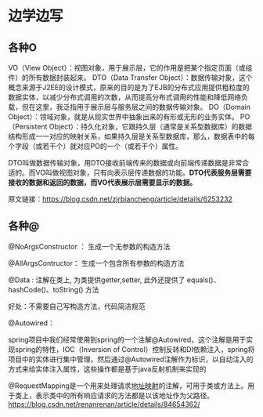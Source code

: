 # 边学边写

## 各种O

VO（View Object）：视图对象，用于展示层，它的作用是把某个指定页面（或组件）的所有数据封装起来。
DTO（Data Transfer Object）：数据传输对象，这个概念来源于J2EE的设计模式，原来的目的是为了EJB的分布式应用提供粗粒度的数据实体，以减少分布式调用的次数，从而提高分布式调用的性能和降低网络负载，但在这里，我泛指用于展示层与服务层之间的数据传输对象。
DO（Domain Object）：领域对象，就是从现实世界中抽象出来的有形或无形的业务实体。
PO（Persistent Object）：持久化对象，它跟持久层（通常是关系型数据库）的数据结构形成一一对应的映射关系，如果持久层是关系型数据库，那么，数据表中的每个字段（或若干个）就对应PO的一个（或若干个）属性。

DTO叫做数据传输对象，用DTO接收前端传来的数据或向前端传递数据是非常合适的。而VO叫做视图对象，只有向表示层传递数据的功能。**DTO代表服务层需要接收的数据和返回的数据，而VO代表展示层需要显示的数据。**

原文链接：https://blog.csdn.net/zjrbiancheng/article/details/6253232



## 各种@

@NoArgsConstructor ： 生成一个无参数的构造方法

@AllArgsContructor： 生成一个包含所有参数的构造方法

@Data : 注解在类上, 为类提供getter,setter, 此外还提供了 equals()、hashCode()、toString() 方法

   好处：不需要自己写构造方法，代码简洁规范



@Autowired：

spring项目中我们经常使用到spring的一个注解@Autowired，这个注解是用于实现spring的特性，IOC（Inversion of Control）控制反转和DI依赖注入，spring将项目中的实体进行集中管理，然后通过@Autowired注解作为标识，以自动注入的方式来给实体注入属性，这些操作都是基于java反射机制来实现的



@RequestMapping是一个用来处理请求[地址映射](https://so.csdn.net/so/search?q=地址映射&spm=1001.2101.3001.7020)的注解，可用于类或方法上。用于类上，表示类中的所有响应请求的方法都是以该地址作为父路径。https://blog.csdn.net/renanrenan/article/details/84654362/





